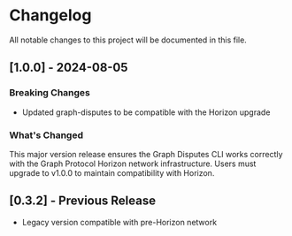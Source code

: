 # Changelog

All notable changes to this project will be documented in this file.

## [1.0.0] - 2024-08-05

### Breaking Changes
- Updated graph-disputes to be compatible with the Horizon upgrade

### What's Changed
This major version release ensures the Graph Disputes CLI works correctly with the Graph Protocol Horizon network infrastructure. Users must upgrade to v1.0.0 to maintain compatibility with Horizon.

## [0.3.2] - Previous Release
- Legacy version compatible with pre-Horizon network